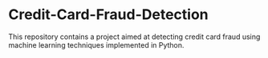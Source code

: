 # Credit-Card-Fraud-Detection
This repository contains a project aimed at detecting credit card fraud using machine learning techniques implemented in Python. 
